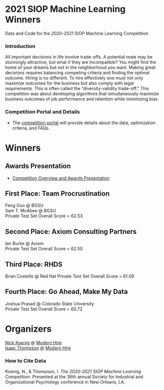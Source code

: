 # 2021 SIOP Machine Learning Winners
Data and Code for the 2020-2021 SIOP Machine Learning Competition
 
### Introduction ###
All important decisions in life involve trade-offs. A potential mate may be stunningly attractive, but what if they are incompatible? You might find the home of your dreams but not in the neighborhood you want.  Making great decisions requires balancing competing criteria and finding the optimal outcome. Hiring is no different. To hire effectively one must not only maximize outcomes for the business but also comply with legal requirements.  This is often called the “diversity-validity trade-off.”  This competition was about developing algorithms that simultaneously maximize business outcomes of job performance and retention while minimizing bias.

### Competition Portal and Details ###
* The [competition portal](https://eval.ai/web/challenges/challenge-page/527/overview) will provide details about the data, optimization criteria, and FAQs. 


# Winners #
## Awards Presentation ##
* [Competition Overview and Awards Presentation](https://github.com/izk8/2021_SIOP_Machine_Learning_Winners/blob/main/2021%20SIOP%20ML%20Comp%20Deck.pdf)

## First Place: Team Procrustination  ##  
Feng Guo @ BGSU  
Sam T. McAbee @ BGSU  
Private Test Set Overall Score = 62.53  

## Second Place: Axiom Consulting Partners ## 
Ian Burke @ Axiom  
Private Test Set Overall Score = 62.50  

## Third Place: RHDS
Brian Costello @ Red Hat
Private Test Set Overall Score = 61.09  

## Fourth Place: Go Ahead, Make My Data ## 
Joshua Prasad @ Colorado State University  
Private Test Set Overall Score = 60.72  


# Organizers #
[Nick Koenig](https://www.linkedin.com/in/nick-koenig-69699a27/) @ [Modern Hire](https://www.modernhire.org)   
[Isaac Thompson](https://www.linkedin.com/in/thompsonisaac/) @ [Modern Hire](https://www.modernhire.org)  


### How to Cite Data
Koenig, N., & Thompson, I. *The 2020-2021 SIOP Machine Learning Competition.* Presented at the 36th annual Society for Industrial and Organizational Psychology conference in  New Orleans, LA.   
